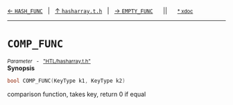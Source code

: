 [&#8592; `HASH_FUNC`](HTL--hasharray--hash_func.md)&nbsp;&nbsp;&nbsp;|&nbsp;&nbsp;&nbsp;[&#8593; `hasharray.t.h`](HTL--hasharray.md)&nbsp;&nbsp;&nbsp;|&nbsp;&nbsp;&nbsp;[&#8594; `EMPTY_FUNC`](HTL--hasharray--empty_func.md)&nbsp;&nbsp;&nbsp;&nbsp;&nbsp;&nbsp;||&nbsp;&nbsp;&nbsp;&nbsp;&nbsp;&nbsp;<small>[\* xdoc](../xdoc/HTL/hasharray.xmd#L19)</small>
***

# `COMP_FUNC`
<small>*Parameter* &nbsp; - &nbsp; ["HTL/hasharray.t.h"](../include/HTL/hasharray.t.h)</small>  
**Synopsis**

```cpp
bool COMP_FUNC(KeyType k1, KeyType k2)
```


comparison function, takes key, return 0 if equal


